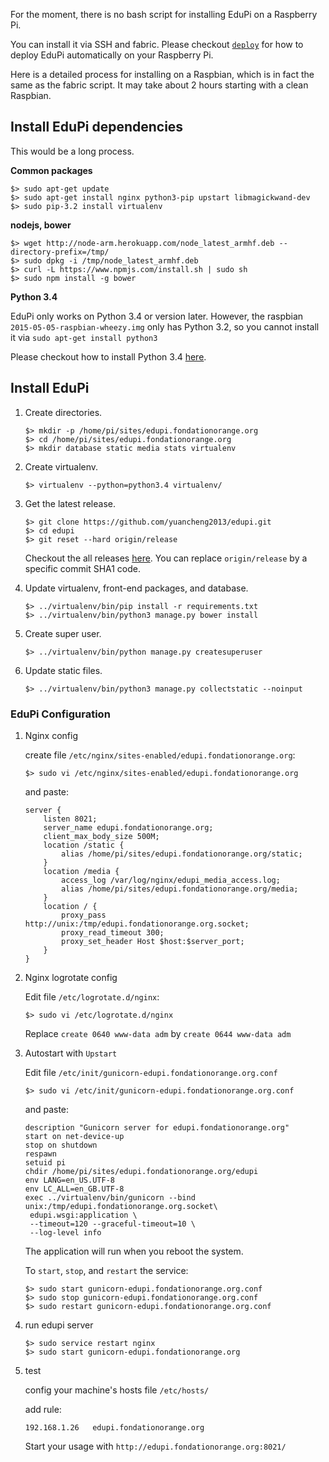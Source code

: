For the moment, there is no bash script for installing EduPi on a Raspberry Pi.

You can install it via SSH and fabric.
Please checkout [`deploy`](../deploy/README.md) for how to deploy EduPi automatically on your Raspberry Pi.

Here is a detailed process for installing on a Raspbian, which is in fact the same as the fabric script.
It may take about 2 hours starting with a clean Raspbian.

## Install EduPi dependencies

This would be a long process.

**Common packages**

```
$> sudo apt-get update
$> sudo apt-get install nginx python3-pip upstart libmagickwand-dev
$> sudo pip-3.2 install virtualenv
```

**nodejs, bower**

```
$> wget http://node-arm.herokuapp.com/node_latest_armhf.deb --directory-prefix=/tmp/
$> sudo dpkg -i /tmp/node_latest_armhf.deb
$> curl -L https://www.npmjs.com/install.sh | sudo sh
$> sudo npm install -g bower
```

**Python 3.4**

EduPi only works on Python 3.4 or version later.
However, the raspbian `2015-05-05-raspbian-wheezy.img` only has Python 3.2, so you cannot install it via
`sudo apt-get install python3`

Please checkout how to install Python 3.4 [here](how-to.md#download-compile-and-install-python34-on-a-debian-like-distribution-debian-raspbian).

## Install EduPi

1. Create directories.

    ```
    $> mkdir -p /home/pi/sites/edupi.fondationorange.org
    $> cd /home/pi/sites/edupi.fondationorange.org
    $> mkdir database static media stats virtualenv
    ```

2. Create virtualenv.

    ```
    $> virtualenv --python=python3.4 virtualenv/
    ```

3. Get the latest release.

    ```
    $> git clone https://github.com/yuancheng2013/edupi.git
    $> cd edupi
    $> git reset --hard origin/release
    ```

    Checkout the all releases [here](https://github.com/yuancheng2013/edupi/releases).
    You can replace `origin/release` by a specific commit SHA1 code.

4. Update virtualenv, front-end packages, and database.

    ```
    $> ../virtualenv/bin/pip install -r requirements.txt
    $> ../virtualenv/bin/python3 manage.py bower install
    ```

5. Create super user.

    ```
    $> ../virtualenv/bin/python manage.py createsuperuser
    ```

6. Update static files.

    ```
    $> ../virtualenv/bin/python3 manage.py collectstatic --noinput
    ```

### EduPi Configuration

1. Nginx config

    create file `/etc/nginx/sites-enabled/edupi.fondationorange.org`:

    ```
    $> sudo vi /etc/nginx/sites-enabled/edupi.fondationorange.org
    ```

    and paste:

    ```
    server {
        listen 8021;
        server_name edupi.fondationorange.org;
        client_max_body_size 500M;
        location /static {
            alias /home/pi/sites/edupi.fondationorange.org/static;
        }
        location /media {
            access_log /var/log/nginx/edupi_media_access.log;
            alias /home/pi/sites/edupi.fondationorange.org/media;
        }
        location / {
            proxy_pass http://unix:/tmp/edupi.fondationorange.org.socket;
            proxy_read_timeout 300;
            proxy_set_header Host $host:$server_port;
        }
    }
    ```

2. Nginx logrotate config

    Edit file `/etc/logrotate.d/nginx`:

    ```
    $> sudo vi /etc/logrotate.d/nginx
    ```

    Replace `create 0640 www-data adm` by `create 0644 www-data adm`

3. Autostart with `Upstart`

    Edit file `/etc/init/gunicorn-edupi.fondationorange.org.conf`

    ```
    $> sudo vi /etc/init/gunicorn-edupi.fondationorange.org.conf
    ```

    and paste:
    
    ```
    description "Gunicorn server for edupi.fondationorange.org"
    start on net-device-up
    stop on shutdown
    respawn
    setuid pi
    chdir /home/pi/sites/edupi.fondationorange.org/edupi
    env LANG=en_US.UTF-8
    env LC_ALL=en_GB.UTF-8
    exec ../virtualenv/bin/gunicorn --bind unix:/tmp/edupi.fondationorange.org.socket\
     edupi.wsgi:application \
     --timeout=120 --graceful-timeout=10 \
     --log-level info
    ```

    The application will run when you reboot the system.

    To `start`, `stop`, and `restart` the service:

    ```
    $> sudo start gunicorn-edupi.fondationorange.org.conf
    $> sudo stop gunicorn-edupi.fondationorange.org.conf
    $> sudo restart gunicorn-edupi.fondationorange.org.conf
    ```

4. run edupi server

    ```
    $> sudo service restart nginx
    $> sudo start gunicorn-edupi.fondationorange.org
    ```

5. test

    config your machine's hosts file `/etc/hosts/`
    
    add rule:
    
    `192.168.1.26   edupi.fondationorange.org`
    
    Start your usage with `http://edupi.fondationorange.org:8021/`
